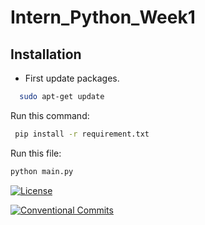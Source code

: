 # Intern_Python_Week1

## Installation


- First update packages. 

```bash
  sudo apt-get update
```
Run this command: 

```bash
 pip install -r requirement.txt
```
Run this file:
```bash
python main.py
```
[![License](https://img.shields.io/badge/License-Apache_2.0-blue.svg)](https://opensource.org/licenses/Apache-2.0)

[![Conventional Commits](https://img.shields.io/badge/Conventional%20Commits-1.0.0-%23FE5196?logo=conventionalcommits&logoColor=white)](https://conventionalcommits.org)
